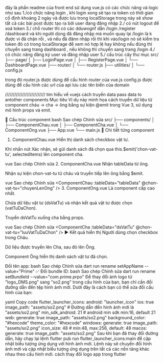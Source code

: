 đây là phần readme của front end sử dụng vue.js có các chức năng và logic như sau
1./có chức năng login , khi login xong sẽ tạo ra token có thời gian cố định khoảng 2 ngày và được lưu trong localStorage trong này sẽ show tất cả các bài post được tạo ra bởi user đang đăng nhập
2./ có nút logout để xoá token
3./ chỗ router thì có các dduwognf dẫn /login /register /dashboard và khi người dùng đã đăng nhập mà muốn quay lại /login là k được vì đã chặn rồi , và nếu đã đănn nhập rồi thì khi vào/login nó sẽ kiểm tra token đó có trong localStorage để xem nó hợp lệ hay không nếu đúng thì chuyển sang trang dashboard , nếu không thì chuyển sang trang /login
4./ có chức năng đăng ký user và đăng nhập user
5./ cấu trúc cây thư mục
src/
├── page/
│ ├── LoginPage.vue
│ ├── RegisterPage.vue
│ └── DashboardPage.vue
├── router/
│ └── router.js
├── utilities/
│ └── config.js

trong đó router.js được dùng để cấu hình router của vue.js
config.js được dùng để cấu hình các url của api lưu các tên biến của domain

//////////////////////////
tìm hiểu về vuejs cách truyền data pass data to antother components
Mục tiêu
Ví dụ này minh họa cách truyền dữ liệu từ component cháu → cha → ông bằng sự kiện @emit trong Vue 3, sử dụng mô hình props và emit.

🧱 Cấu trúc component
bash
Sao chép
Chỉnh sửa
src/
├── components/
│ ├── ComponentChau.vue
│ ├── ComponentCha.vue
│ └── ComponentOng.vue
├── App.vue
└── main.js
📄 Chi tiết từng component

1. ComponentChau.vue
   Hiển thị danh sách checkbox vật tư.

Khi nhấn nút Xác nhận, sẽ gửi danh sách đã chọn qua this.$emit('chon-vat-tu', selectedItems) lên component cha.

vue
Sao chép
Chỉnh sửa
<template>

  <div>
    <h4>Component Cháu</h4>
    <ul>
      <li v-for="item in tableData" :key="item.id">
        <input type="checkbox" v-model="item.selected" /> {{ item.name }}
      </li>
    </ul>
    <button @click="xacNhan">Xác nhận chọn vật tư</button>
  </div>
</template>
2. ComponentCha.vue
Nhận tableData từ ông.

Nhận sự kiện chon-vat-tu từ cháu và truyền tiếp lên ông bằng $emit.

vue
Sao chép
Chỉnh sửa
<ComponentChau :tableData="tableData" @chon-vat-tu="chuyenLenOng" /> 3. ComponentOng.vue
Là component cấp cao nhất.

Chứa dữ liệu vật tư (dsVatTu) và nhận kết quả vật tư được chọn (vatTuDaChon).

Truyền dsVatTu xuống cha bằng props.

vue
Sao chép
Chỉnh sửa
<ComponentCha :tableData="dsVatTu" @chon-vat-tu="luuVatTuDaChon" />
▶️ Kết quả hiển thị
Người dùng chọn checkbox trong Cháu.

Dữ liệu được truyền lên Cha, sau đó lên Ông.

Component Ông hiển thị danh sách vật tư đã chọn.

Đổi tên app:
bash
Sao chép
Chỉnh sửa
dart run rename setAppName --value="Prime"
✅ Đổi bundle ID:
bash
Sao chép
Chỉnh sửa
dart run rename setBundleId --value="com.prime.prpo"
Để thay đổi ảnh logo từ "logo_DMS.png" sang "so2.png" trong cấu hình của bạn, bạn chỉ cần đổi đường dẫn đến tệp hình ảnh mới. Dưới đây là cách bạn có thể sửa đổi cấu hình của bạn:

yaml
Copy code
flutter_launcher_icons:
android: "launcher_icon"
ios: true
image_path: "assets/so2.png" # Đường dẫn đến hình ảnh mới là "assets/so2.png"
min_sdk_android: 21 # android min sdk min:16, default 21
web:
generate: true
image_path: "assets/so2.png"
background_color: "#hexcode"
theme_color: "#hexcode"
windows:
generate: true
image_path: "assets/so2.png"
icon_size: 48 # min:48, max:256, default: 48
macos:
generate: true
image_path: "assets/so2.png"
Sau khi bạn đã thay đổi đường dẫn, hãy chạy lại lệnh flutter pub run flutter_launcher_icons:main để cập nhật biểu tượng ứng dụng với hình ảnh mới. Lệnh này sẽ chuyển đổi hình ảnh mới và cập nhật biểu tượng ứng dụng trên tất cả các nền tảng khác nhau theo cấu hình mới. cách thay đổi logo app trong flutter
